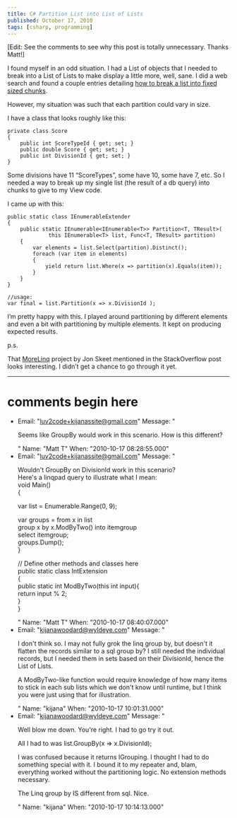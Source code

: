 ```yaml
---
title: C# Partition List into List of Lists
published: October 17, 2010
tags: [csharp, programming]
---
```

[Edit: See the comments to see why this post is totally unnecessary. Thanks Matt!]

I found myself in an odd situation. I had a List of objects that I needed to break into a List of Lists to make display a little more, well, sane. I did a web search and found a couple entries detailing [how to break a list into fixed sized chunks][SO].

However, my situation was such that each partition could vary in size.

I have a class that looks roughly like this:

    private class Score
    {
        public int ScoreTypeId { get; set; }
        public double Score { get; set; }
        public int DivisionId { get; set; }
    }

Some divisions have 11 “ScoreTypes”, some have 10, some have 7, etc. So I needed a way to break up my single list (the result of a db query) into chunks to give to my View code.

I came up with this:

    public static class IEnumerableExtender
    {
        public static IEnumerable<IEnumerable<T>> Partition<T, TResult>(
                 this IEnumerable<T> list, Func<T, TResult> partition)
        {
            var elements = list.Select(partition).Distinct();
            foreach (var item in elements)
            {
                yield return list.Where(x => partition(x).Equals(item));
            }
        }
    }

    //usage:
    var final = list.Partition(x => x.DivisionId );


I’m pretty happy with this. I played around partitioning by different elements and even a bit with partitioning by multiple elements. It kept on producing expected results. 

p.s.

That [MoreLinq] project by Jon Skeet mentioned in the StackOverflow post looks interesting. I didn’t get a chance to go through it yet.

[SO]:https://stackoverflow.com/questions/3773403/linq-partition-list-into-lists-of-8-members
[MoreLinq]:https://code.google.com/p/morelinq/source/browse/#svn/trunk/MoreLinq

---
# comments begin here

- Email: "luv2code+kijanassite@gmail.com"
  Message: "<p>Seems like GroupBy would work in this scenario.  How is this different?</p>"
  Name: "Matt T"
  When: "2010-10-17 08:28:55.000"
- Email: "luv2code+kijanassite@gmail.com"
  Message: "<p>Wouldn't GroupBy on DivisionId work in this scenario?<br>Here's a linqpad query to illustrate what I mean:<br>void Main()<br>{</p><p>var list = Enumerable.Range(0, 9);</p><p>var groups = from x in list<br>group x by x.ModByTwo() into itemgroup<br>select itemgroup;<br>groups.Dump();<br>}</p><p>// Define other methods and classes here<br>public static class IntExtension<br>{<br>public static int ModByTwo(this int input){<br>return input % 2;<br>}<br>}</p>"
  Name: "Matt T"
  When: "2010-10-17 08:40:07.000"
- Email: "kijanawoodard@wyldeye.com"
  Message: "<p>I don't think so. I may not fully grok the linq group by, but doesn't it flatten the records similar to a sql group by? I still needed the individual records, but I needed them in sets based on their DivisionId, hence the List of Lists.</p><p>A ModByTwo-like function would require knowledge of how many items to stick in each sub lists which we don't know until runtime, but I think you were just using that for illustration.</p>"
  Name: "kijana"
  When: "2010-10-17 10:01:31.000"
- Email: "kijanawoodard@wyldeye.com"
  Message: "<p>Well blow me down. You're right. I had to go try it out.</p><p>All I had to was list.GroupBy(x =&gt; x.DivisionId);</p><p>I was confused because it returns IGrouping. I thought I had to do something special with it. I bound it to my repeater and, blam, everything worked without the partitioning logic. No extension methods necessary.</p><p>The Linq group by IS different from sql. Nice.</p>"
  Name: "kijana"
  When: "2010-10-17 10:14:13.000"